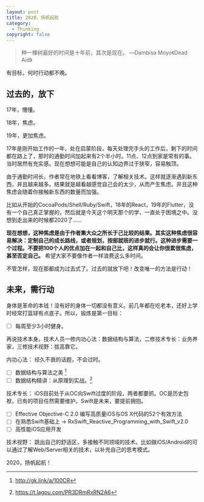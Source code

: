 ```yaml
---
layout: post
title: 2020，扬帆起航
category:
  - Thinking
copyright: false
---
```

> 种一棵树最好的时间是十年前，其次是现在。  —Dambisa Moyo《Dead Aid》

有目标，何时行动都不晚。

## 过去的，放下

17年，懵懂。

18年，焦虑。

19年，更加焦虑。

17年是刚开始工作的一年，处在启蒙阶段，每天处理完手头的工作后，剩下的时间都在路上了，那时的通勤时间加起来有2个半小时。11点、12点到家是常有的事。当时居然有充实感。现在想想可能是自己的认知边界过于狭窄，容易触顶。

由于通勤时间长，作者常在地铁上看看博客，了解相关技术。这样就逐渐遇到新东西，并且越来越多。结果就是越看越感觉自己会的太少，从而产生焦虑。并且这种焦虑会随着你接触新东西的数量而加强。

比如从开始的CocoaPods/Shell/Ruby/Swift，18年的React，19年的Flutter，没有一个自己真正掌握的，然后就是今天这个明天那个的学，一直处于困境之中。没想到走出来的时候都2020了……

**现在想想，这种焦虑是由于作者集大众之所长于己比较的结果。其实这种焦虑很容易解决：定制自己的成长路线，或者规划，按部就班的进步就行。这种进步需要一个过程。不要把100个人的优点加在一起和自己比，这样真的会让你很累很焦虑，甚至否定自己。** 希望大家不要像作者一样浪费这么多时间。

不管怎样，现在那都成为过去式了。过去的就放下吧！改变唯一的方法是行动！

## 未来，需行动

身体是革命的本钱！没有好的身体一切都没有意义。前几年都在吃老本，还好上学时经常打篮球有点底子。所以，锻炼是第一目标：

* [ ] 每周至少3小时健身。

再说技术本身。技术人员一修内功心法：数据结构与算法，二修技术专长：业务养家，三修技术视野：拔高靠它。

内功心法：
经久不衰的话题，不会过时。

* [ ] 数据结构与算法之美 [^1]
* [ ] 数据结构精讲：从原理到实战。[^2]

技术专长：
iOS目前处于从OC向Swift过度的阶段，两者都要抓。OC是历史包袱，已有的项目任然需要维护。Swift是未来，要提前拥抱。

* [ ] Effective Objective-C 2.0 编写高质量iOS与OS X代码的52个有效方法
* [ ] 在熟悉Swift基础上 -> RxSwift_Reactive_Programming_with_Swift_v2.0
* [ ] 高性能iOS应用开发

技术视野：
跳出自己的舒适区，多接触不同领域的技术。比如做iOS/Android的可以通过了解Web/Server相关的技术，以补充自己的思考模式。

2020，扬帆起航！

[^1]: <http://gk.link/a/100CR>
[^2]: <https://t.lagou.com/PR3DRmRxRN2A6>
